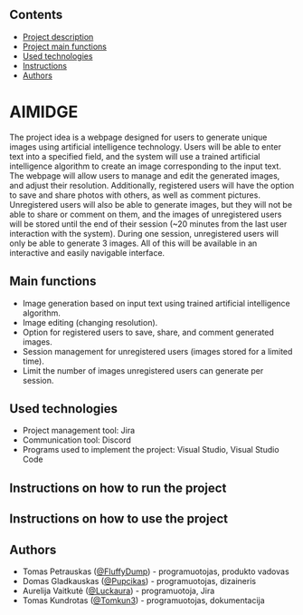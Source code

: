 ## Contents
- [Project description](#aimidge)
- [Project main functions](#main-functions)
- [Used technologies](#used-technologies)
- [Instructions](#instructions-on-how-to-run-the-project)
- [Authors](#authors)




# AIMIDGE

The project idea is a webpage designed for users to generate unique images using artificial intelligence technology. Users will be able to enter text into a specified field, and the system will use a trained artificial intelligence algorithm to create an image corresponding to the input text. The webpage will allow users to manage and edit the generated images, and adjust their resolution. Additionally, registered users will have the option to save and share photos with others, as well as comment pictures. Unregistered users will also be able to generate images, but they will not be able to share or comment on them, and the images of unregistered users will be stored until the end of their session (~20 minutes from the last user interaction with the system). During one session, unregistered users will only be able to generate 3 images. All of this will be available in an interactive and easily navigable interface.



## Main functions
- Image generation based on input text using trained artificial intelligence algorithm.
- Image editing (changing resolution).
- Option for registered users to save, share, and comment generated images.
- Session management for unregistered users (images stored for a limited time).
- Limit the number of images unregistered users can generate per session.

## Used technologies
- Project management tool: Jira
- Communication tool: Discord
- Programs used to implement the project: Visual Studio, Visual Studio Code
## Instructions on how to run the project
## Instructions on how to use the project
## Authors

- Tomas Petrauskas ([@FluffyDump](https://github.com/FluffyDump)) - programuotojas, produkto vadovas
- Domas Gladkauskas ([@Pupcikas](https://github.com/Pupcikas)) - programuotojas, dizaineris
- Aurelija Vaitkutė ([@Luckaura](https://github.com/Luckaura)) - programuotoja, Jira
- Tomas Kundrotas ([@Tomkun3](https://github.com/Tomkun3)) - programuotojas, dokumentacija
